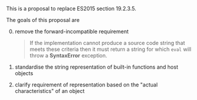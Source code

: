 This is a proposal to replace ES2015 section 19.2.3.5.

The goals of this proposal are

0. remove the forward-incompatible requirement

    > If the implementation cannot produce a source code string that meets these
    > criteria then it must return a string for which `eval` will throw a
    > **SyntaxError** exception.

0. standardise the string representation of built-in functions and host objects

0. clarify requirement of representation based on the "actual characteristics" of an object
